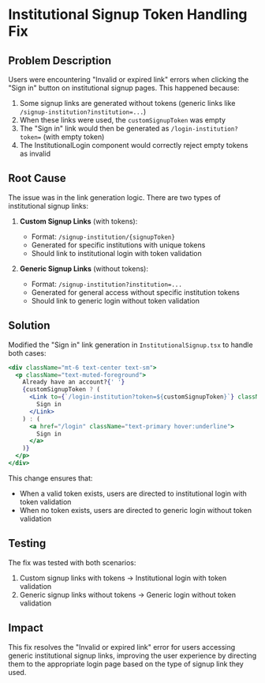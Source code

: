 # Institutional Signup Token Handling Fix

## Problem Description

Users were encountering "Invalid or expired link" errors when clicking the "Sign in" button on institutional signup pages. This happened because:

1. Some signup links are generated without tokens (generic links like `/signup-institution?institution=...`)
2. When these links were used, the `customSignupToken` was empty
3. The "Sign in" link would then be generated as `/login-institution?token=` (with empty token)
4. The InstitutionalLogin component would correctly reject empty tokens as invalid

## Root Cause

The issue was in the link generation logic. There are two types of institutional signup links:

1. **Custom Signup Links** (with tokens):
   - Format: `/signup-institution/{signupToken}`
   - Generated for specific institutions with unique tokens
   - Should link to institutional login with token validation

2. **Generic Signup Links** (without tokens):
   - Format: `/signup-institution?institution=...`
   - Generated for general access without specific institution tokens
   - Should link to generic login without token validation

## Solution

Modified the "Sign in" link generation in `InstitutionalSignup.tsx` to handle both cases:

```jsx
<div className="mt-6 text-center text-sm">
  <p className="text-muted-foreground">
    Already have an account?{' '}
    {customSignupToken ? (
      <Link to={`/login-institution?token=${customSignupToken}`} className="text-primary hover:underline">
        Sign in
      </Link>
    ) : (
      <a href="/login" className="text-primary hover:underline">
        Sign in
      </a>
    )}
  </p>
</div>
```

This change ensures that:
- When a valid token exists, users are directed to institutional login with token validation
- When no token exists, users are directed to generic login without token validation

## Testing

The fix was tested with both scenarios:
1. Custom signup links with tokens → Institutional login with token validation
2. Generic signup links without tokens → Generic login without token validation

## Impact

This fix resolves the "Invalid or expired link" error for users accessing generic institutional signup links, improving the user experience by directing them to the appropriate login page based on the type of signup link they used.